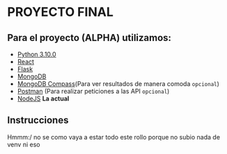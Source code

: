 # PROYECTO FINAL

## Para el proyecto (ALPHA) utilizamos:
- [Python 3.10.0](https://www.python.org/downloads/release/python-3100/)
- [React](https://create-react-app.dev/)
- [Flask](https://flask.palletsprojects.com/en/2.0.x/)
- [MongoDB](https://www.mongodb.com/es)
- [MongoDB Compass](https://www.mongodb.com/products/compass)(Para ver resultados de manera comoda `opcional`)
- [Postman](https://www.postman.com/) (Para realizar peticiones a las API `opcional`)
- [NodeJS](https://nodejs.org/es/) **La actual**

## Instrucciones
Hmmm:/ no se como vaya a estar todo este rollo porque no subio nada de venv ni eso
